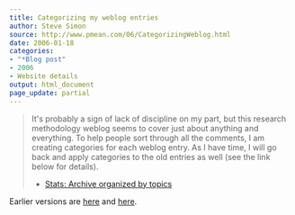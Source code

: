 ```yaml
---
title: Categorizing my weblog entries
author: Steve Simon
source: http://www.pmean.com/06/CategorizingWeblog.html
date: 2006-01-18
categories:
- "*Blog post"
- 2006
- Website details
output: html_document
page_update: partial
---
```


> It's probably a sign of lack of discipline on my part, but this
> research methodology weblog seems to cover just about anything and
> everything. To help people sort through all the comments, I am
> creating categories for each weblog entry. As I have time, I will go
> back and apply categories to the old entries as well (see the link
> below for details).
>
> -   [Stats: Archive organized by topics](../TopicList.html)

Earlier versions are [here][sim1] and [here][sim2].

[sim1]: http://www.pmean.com/06/CategorizingWeblog.html
[sim2]: http://new.pmean.com/CategorizingWeblog/


